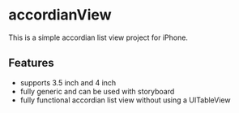 accordianView
=============

This is a simple accordian list view project for iPhone.

Features
--------

* supports 3.5 inch and 4 inch
* fully generic and can be used with storyboard
* fully functional accordian list view without using a UITableView


